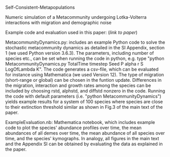 Self-Consistent-Metapopulations

Numeric simulation of a Metacommunity undergoing Lotka-Volterra interactions with migration and demographic noise

Example code and evaluation used in this paper: (*link to paper*)


MetacommunityDynamics.py: includes an example Python code to solve the stochastic metacommunity dynamics as detailed in the SI Appendix, section 1 (we used Python version 3.6.3). The parameters, including number of species etc., can be set when running the code in python, e.g. type
"python MetacommunityDynamics.py TotalTime timestep Seed P alpha r S LogOfLambda K". The code generates a csv-file, which can be evaluated for instance using Mathematica (we used Version 12). The type of migration (short-range or global) can be chosen in the funtion update. Differences in the migration, interaction and growth rates among the species can be included by choosing rstd, alphstd, and diffstd nonzero in the code. Running the code with default parameters (i.e. "python MetacommunityDynamics") yields example results for a system of 100 species where species are close to their extinction threshold similar as shown in Fig.3 of the main text of the paper. 

ExampleEvaluation.nb: Mathematica notebook, which includes example code to plot the species' abundance profiles over time, the mean abundances of all demes over time, the mean abundance of all species over time, and the species' kymographs. In analogy, all figures in the main text and the Appendix SI can be obtained by evaluating the data as explained in the paper. 




